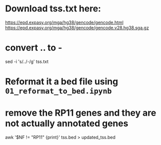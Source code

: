 # Download tss.txt here:
https://epd.expasy.org/mga/hg38/gencode/gencode.html
https://epd.expasy.org/mga/hg38/gencode/gencode.v28.hg38.sga.gz

# convert .. to -
 sed -i 's/\.\./-/g' tss.txt 

# Reformat it a bed file using `01_reformat_to_bed.ipynb`

# remove the RP11 genes and they are not actually annotated genes
awk '$NF != "RP11" {print}' tss.bed > updated_tss.bed
